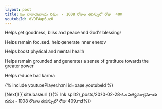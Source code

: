 ```yaml
---
layout: post
title: ఓం నారాయణాయ నమః  - 1008 రోజుల తపస్సులో రోజు  408
youtubeId: dVDFAap6uz0
---
```

 
 
Helps get goodness, bliss and peace and God's blessings
 
Helps remain focused, help generate inner energy 
 
Helps boost physical and mental health 
 
Helps remain grounded and generates a sense of gratitude towards the greater power 
 
Helps reduce bad karma
 
 
 
 


{% include youtubePlayer.html id=page.youtubeId %}
 
[Next]({{ site.baseurl }}{% link  split2/_posts/2020-02-28-ఓం సత్యపరాక్రమాయ నమః  - 1008 రోజుల తపస్సులో రోజు  409.md%})
 

